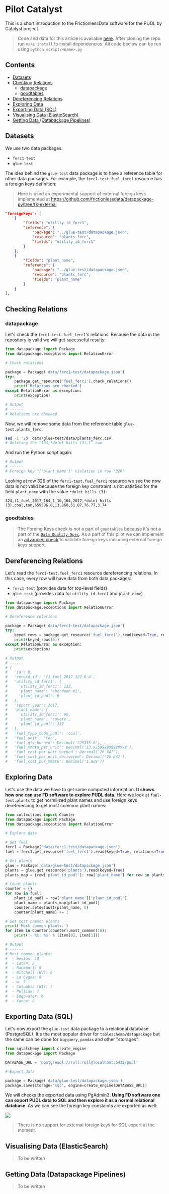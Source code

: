 # Pilot Catalyst

This is a short introduction to the FrictionlessData software for the PUDL by Catalyst project.

> Code and data for this article is available [here](https://github.com/frictionlessdata/pilot-catalyst). After cloning the repo run `make install` to install dependencies. All code beclow can be run using `python script/<name>.py`

## Contents

<!--TOC-->

  - [Datasets](#datasets)
  - [Checking Relations](#checking-relations)
    - [datapackage](#datapackage)
    - [goodtables](#goodtables)
  - [Dereferencing Relations](#dereferencing-relations)
  - [Exploring Data](#exploring-data)
  - [Exporting Data (SQL)](#exporting-data-sql)
  - [Visualising Data (ElasticSearch)](#visualising-data-elasticsearch)
  - [Getting Data (Datapackage Pipelines)](#getting-data-datapackage-pipelines)

<!--TOC-->

## Datasets

We use two data packages:
- `ferc1-test`
- `glue-test`

The idea behind the `glue-test` data package is to have a reference table for other data packages. For example, the `ferc1-test.fuel_ferc1` resource has a foreign keys definition:

> Here is used an experimental support of external foreign keys implemented at https://github.com/frictionlessdata/datapackage-py/tree/fk-external

```json
"foreignKeys": [
    {
        "fields": "utility_id_ferc1",
        "reference": {
            "package": "../glue-test/datapackage.json",
            "resource": "plants_ferc",
            "fields": "utility_id_ferc1"
        }
    },
    {
        "fields": "plant_name",
        "reference": {
            "package": "../glue-test/datapackage.json",
            "resource": "plants_ferc",
            "fields": "plant_name"
        }
    }
],
```

## Checking Relations

### datapackage

Let's check the `ferc1-test.fuel_ferc1`'s relations. Because the data in the repository is valid we will get sucesseful results:

```python
from datapackage import Package
from datapackage.exceptions import RelationError

# Check relations

package = Package('data/ferc1-test/datapackage.json')
try:
    package.get_resource('fuel_ferc1').check_relations()
    print('Relations are checked')
except RelationError as exception:
    print(exception)

# Output
# ------
# Relations are checked
```

Now, we will remove some data from the reference table `glue-test.plants_ferc`:

```bash
sed -i '2d' data/glue-test/data/plants_ferc.csv
# deleting the "164,*dolet hills (3),1" row
```

And run the Python script again:

```python
# Output
# ------
# Foreign key "['plant_name']" violation in row "326"
```

Looking at row 326 of the `ferc1-test.fuel_ferc1` resource we see the now data is not valid because the foreign key constraint is not satisfied for the field `plant_name` with the value `*dolet hills (3)`:

```csv
324,f1_fuel_2017_164_1_10,164,2017,*dolet hills (3),coal,ton,659596.0,13.868,51.87,76.77,3.74
```

### goodtables

> The Foreing Keys check is not a part of `goodtables` because it's not a part of the [`Data Quality Spec`](https://github.com/frictionlessdata/data-quality-spec/blob/master/spec.json). As a part of this pilot we can implement an [advanced check](https://github.com/frictionlessdata/data-quality-spec/blob/master/spec.json) to validate foreign keys including external foreign keys support.

## Dereferencing Relations

Let's read the `ferc1-test.fuel_ferc1` resource dereferencing relations. In this case, every row will have data from both data packages:
- `ferc1-test` (provides data for top-level fields)
- `glue-test` (provides data for `utility_id_ferc1` and `plant_name`)

```python
from datapackage import Package
from datapackage.exceptions import RelationError

# Dereference relations

package = Package('data/ferc1-test/datapackage.json')
try:
    keyed_rows = package.get_resource('fuel_ferc1').read(keyed=True, relations=True)
    print(keyed_rows[0])
except RelationError as exception:
    print(exception)

# Output
# ------
# {
#   'id': 0,
#   'record_id': 'f1_fuel_2017_122_0_4',
#   'utility_id_ferc1': {
#     'utility_id_ferc1': 122,
#     'plant_name': 'aberdeen #1',
#     'plant_id_pudl': 9
#   },
#   'report_year': 2017,
#   'plant_name': {
#     'utility_id_ferc1': 95,
#     'plant_name': 'coyote',
#     'plant_id_pudl': 132
#   },
#   'fuel_type_code_pudl': 'coal',
#   'fuel_unit': 'ton',
#   'fuel_qty_burned': Decimal('225315.0'),
#   'fuel_mmbtu_per_unit': Decimal('13.925999999999998'),
#   'fuel_cost_per_unit_burned': Decimal('26.842'),
#   'fuel_cost_per_unit_delivered': Decimal('26.842'),
#   'fuel_cost_per_mmbtu': Decimal('1.928')}
```

## Exploring Data

Let's use the data we have to get some computed information. **It shows how one can use FD software to explore PUDL data.** Here we look at `fuel-test.plants` to get normilized plant names and use foreign keys dereferencing to get most common plant names:

```python
from collections import Counter
from datapackage import Package
from datapackage.exceptions import RelationError

# Explore data

# Get fuel
ferc1 = Package('data/ferc1-test/datapackage.json')
fuel = ferc1.get_resource('fuel_ferc1').read(keyed=True, relations=True)

# Get plants
glue = Package('data/glue-test/datapackage.json')
plants = glue.get_resource('plants').read(keyed=True)
plants_map = {row['plant_id_pudl']: row['plant_name'] for row in plants}

# Count plants
counter = {}
for row in fuel:
    plant_id_pudl = row['plant_name']['plant_id_pudl']
    plant_name = plants_map[plant_id_pudl]
    counter.setdefault(plant_name, 0)
    counter[plant_name] += 1

# Get most common plants
print('Most common plants:')
for item in Counter(counter).most_common(10):
    print('- %s: %s' % (item[0], item[1]))

# Output
# ------
# Most common plants:
#  - Weston: 10
#  - Iatan: 9
#  - Rockport: 8
#  - Mitchell (WV): 8
#  - La Cygne: 8
#  - w: 7
#  - Columbia (WI): 7
#  - Pulliam: 7
#  - Edgewater: 6
#  - Yucca: 6
```

## Exporting Data (SQL)

Let's now export the `glue-test` data package to a relational database (PostgreSQL). It's the most popular driver for `tableschema/datapackage` but the same can be done for `bigquery`, `pandas` and other "storages":

```python
from sqlalchemy import create_engine
from datapackage import Package

DATABASE_URL = 'postgresql://roll:roll@localhost:5432/pudl'

# Export data

package = Package('data/glue-test/datapackage.json')
package.save(storage='sql', engine=create_engine(DATABASE_URL))
```

We will checks the exported data using PgAdmin3. **Using FD software one can export PUDL data to SQL and then explore it as a normal relational database**. As we can see the foreign key constaints are exported as well:

![](https://i.imgur.com/l8ysDKV.png)

> There is no support for external foreign keys for SQL export at the moment.

## Visualising Data (ElasticSearch)

> To be written

## Getting Data (Datapackage Pipelines)

> To be written
